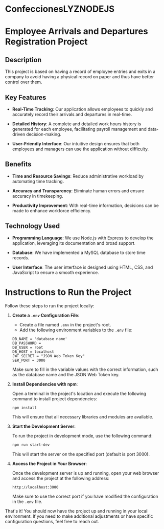 # ConfeccionesLYZNODEJS
# Employee Arrivals and Departures Registration Project

## Description

This project is based on having a record of employee entries and exits in a company to avoid having a physical record on paper and thus have better control over them.

## Key Features

- **Real-Time Tracking**: Our application allows employees to quickly and accurately record their arrivals and departures in real-time.

- **Detailed History**: A complete and detailed work hours history is generated for each employee, facilitating payroll management and data-driven decision-making.

- **User-Friendly Interface**: Our intuitive design ensures that both employees and managers can use the application without difficulty.

## Benefits

- **Time and Resource Savings**: Reduce administrative workload by automating time tracking.

- **Accuracy and Transparency**: Eliminate human errors and ensure accuracy in timekeeping.

- **Productivity Improvement**: With real-time information, decisions can be made to enhance workforce efficiency.

## Technology Used

- **Programming Language**: We use Node.js with Express to develop the application, leveraging its documentation and broad support.

- **Database**: We have implemented a MySQL database to store time records.

- **User Interface**: The user interface is designed using HTML, CSS, and JavaScript to ensure a smooth experience.

# Instructions to Run the Project

Follow these steps to run the project locally:

1. **Create a `.env` Configuration File**: 

    - Create a file named `.env` in the project's root.
    - Add the following environment variables to the `.env` file:

    ```plaintext
    DB_NAME = 'database name'
    DB_PASSWORD =
    DB_USER = root
    DB_HOST = localhost
    JWT_SECRET = "JSON Web Token Key"
    SER_PORT = 3000
    ```

    Make sure to fill in the variable values with the correct information, such as the database name and the JSON Web Token key.

2. **Install Dependencies with npm**:

    Open a terminal in the project's location and execute the following command to install project dependencies:

    ```bash
    npm install
    ```

    This will ensure that all necessary libraries and modules are available.

3. **Start the Development Server**:

    To run the project in development mode, use the following command:

    ```bash
    npm run start-dev
    ```

    This will start the server on the specified port (default is port 3000).

4. **Access the Project in Your Browser**:

    Once the development server is up and running, open your web browser and access the project at the following address:

    ```
    http://localhost:3000
    ```

    Make sure to use the correct port if you have modified the configuration in the `.env` file.

That's it! You should now have the project up and running in your local environment. If you need to make additional adjustments or have specific configuration questions, feel free to reach out.
